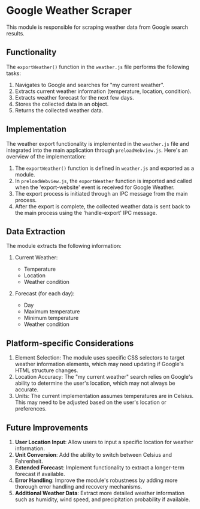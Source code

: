 # Google Weather Scraper

This module is responsible for scraping weather data from Google search results.

## Functionality

The `exportWeather()` function in the `weather.js` file performs the following tasks:

1. Navigates to Google and searches for "my current weather".
2. Extracts current weather information (temperature, location, condition).
3. Extracts weather forecast for the next few days.
4. Stores the collected data in an object.
5. Returns the collected weather data.

## Implementation

The weather export functionality is implemented in the `weather.js` file and integrated into the main application through `preloadWebview.js`. Here's an overview of the implementation:

1. The `exportWeather()` function is defined in `weather.js` and exported as a module.
2. In `preloadWebview.js`, the `exportWeather` function is imported and called when the 'export-website' event is received for Google Weather.
3. The export process is initiated through an IPC message from the main process.
4. After the export is complete, the collected weather data is sent back to the main process using the 'handle-export' IPC message.

## Data Extraction

The module extracts the following information:

1. Current Weather:

   - Temperature
   - Location
   - Weather condition

2. Forecast (for each day):
   - Day
   - Maximum temperature
   - Minimum temperature
   - Weather condition

## Platform-specific Considerations

1. Element Selection: The module uses specific CSS selectors to target weather information elements, which may need updating if Google's HTML structure changes.
2. Location Accuracy: The "my current weather" search relies on Google's ability to determine the user's location, which may not always be accurate.
3. Units: The current implementation assumes temperatures are in Celsius. This may need to be adjusted based on the user's location or preferences.

## Future Improvements

1. **User Location Input**: Allow users to input a specific location for weather information.
2. **Unit Conversion**: Add the ability to switch between Celsius and Fahrenheit.
3. **Extended Forecast**: Implement functionality to extract a longer-term forecast if available.
4. **Error Handling**: Improve the module's robustness by adding more thorough error handling and recovery mechanisms.
5. **Additional Weather Data**: Extract more detailed weather information such as humidity, wind speed, and precipitation probability if available.
